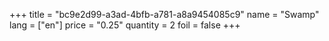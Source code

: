 +++
title = "bc9e2d99-a3ad-4bfb-a781-a8a9454085c9"
name = "Swamp"
lang = ["en"]
price = "0.25"
quantity = 2
foil = false
+++
